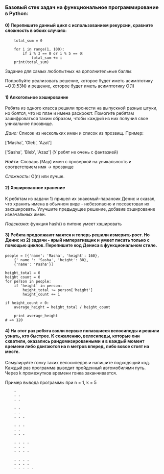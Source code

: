 ### Базовый стек задач на функциональное программирование в Python:

#### 0) Перепишите данный цикл с использованием рекурсии, сравните сложность в обоих случаях:

        total_sum = 0

        for i in range(1, 100):
            if i % 3 == 0 or i % 5 == 0:
                total_sum += i
        print(total_sum)
        
Задание для самых любопытных на дополнительные баллы:

Попробуйте реализовать решение, которое будет иметь асимптотику ~O(0.53N) и решение, которое будет иметь асимптотику O(1)


#### 1) Алкогольное хэширование

Ребята из одного класса решили пронести на выпускной разные штуки, но боятся, что их план и имена раскроют. Помогите ребятам зашифроваться таким образом, чтобы каждый из них получил свое уникальное прозвище.

*Дано:* Список из нескольких имен и список из прозвищ.
Пример:

['Masha', 'Gleb', 'Azat']

['Sasha', 'Bleb', 'Azaz'] (У ребят не очень с фантазией)

*Найти:* Словарь (Map)  имен с проверкой на уникальность и соответствием имя -> прозвище

*Сложность:* O(n) или лучше. 

#### 2) Хэшированное хранение

К ребятам из задачи 1) пришел их знакомый-параноик Денис и сказал, что хранить имена в обычном виде - небезопасно и посоветовал их захэшировать. Улучшите предыдущее решение, добавив хэширование изначальных имен.

*Подсказка:* функция hash() в питоне умеет хэшировать

#### 3) Ребята продолжают маятся и теперь решили измерить рост. Но Денис из 2) задачи - ярый императивщик и умеет писать только с помощью циклов. Перепишите код Дениса в функциональном стиле. 
    people = [{'name': 'Masha', 'height': 160},
        {' name ': 'Sasha', 'height': 80},
        {'name': 'Pasha'}]

    height_total = 0
    height_count = 0
    for person in people:
        if 'height' in person:
            height_total += person['height']
            height_count += 1

    if height_count > 0:
        average_height = height_total / height_count

        print average_height
    # => 120
    
    
#### 4) На этот раз ребята взяли первые попавшиеся велосипеды и решили узнать, кто быстрее. К сожалению, велосипеды, которые они схватили, оказались рандомизированными и в каждый момент времени либо двигаются на n метров вперед, либо вовсе стоят на месте.

Сэмулируйте гонку таких велосипедов и напишите подходящий код. Каждый раз программа выводит пройденный автомобилями путь. Через k промежутков времени гонка заканчивается.

Пример вывода программы при n = 1, k = 5

        -
        - -
        - -
        
        - -
        - -
        - - -
        
        - - -
        - -
        - - -
       
        - - - -
        - - -
        - - - -
       
        - - - -
        - - - -
        - - - - -

